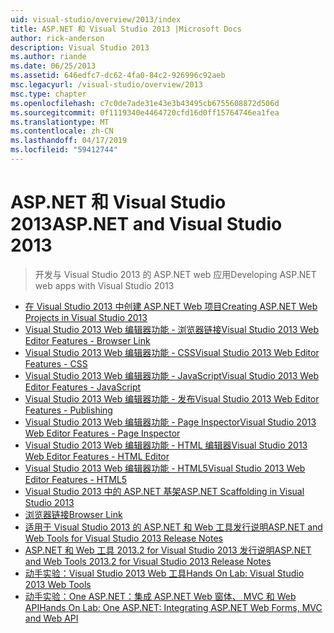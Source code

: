 ```yaml
---
uid: visual-studio/overview/2013/index
title: ASP.NET 和 Visual Studio 2013 |Microsoft Docs
author: rick-anderson
description: Visual Studio 2013
ms.author: riande
ms.date: 06/25/2013
ms.assetid: 646edfc7-dc62-4fa0-84c2-926996c92aeb
msc.legacyurl: /visual-studio/overview/2013
msc.type: chapter
ms.openlocfilehash: c7c0de7ade31e43e3b43495cb6755608872d506d
ms.sourcegitcommit: 0f1119340e4464720cfd16d0ff15764746ea1fea
ms.translationtype: MT
ms.contentlocale: zh-CN
ms.lasthandoff: 04/17/2019
ms.locfileid: "59412744"
---
```

# <a name="aspnet-and-visual-studio-2013"></a><span data-ttu-id="5d266-103">ASP.NET 和 Visual Studio 2013</span><span class="sxs-lookup"><span data-stu-id="5d266-103">ASP.NET and Visual Studio 2013</span></span>

> <span data-ttu-id="5d266-104">开发与 Visual Studio 2013 的 ASP.NET web 应用</span><span class="sxs-lookup"><span data-stu-id="5d266-104">Developing ASP.NET web apps with Visual Studio 2013</span></span>


- [<span data-ttu-id="5d266-105">在 Visual Studio 2013 中创建 ASP.NET Web 项目</span><span class="sxs-lookup"><span data-stu-id="5d266-105">Creating ASP.NET Web Projects in Visual Studio 2013</span></span>](creating-web-projects-in-visual-studio.md)
- [<span data-ttu-id="5d266-106">Visual Studio 2013 Web 编辑器功能 - 浏览器链接</span><span class="sxs-lookup"><span data-stu-id="5d266-106">Visual Studio 2013 Web Editor Features - Browser Link</span></span>](visual-studio-2013-web-editor-features-browser-link.md)
- [<span data-ttu-id="5d266-107">Visual Studio 2013 Web 编辑器功能 - CSS</span><span class="sxs-lookup"><span data-stu-id="5d266-107">Visual Studio 2013 Web Editor Features - CSS</span></span>](visual-studio-2013-web-editor-features-css.md)
- [<span data-ttu-id="5d266-108">Visual Studio 2013 Web 编辑器功能 - JavaScript</span><span class="sxs-lookup"><span data-stu-id="5d266-108">Visual Studio 2013 Web Editor Features - JavaScript</span></span>](visual-studio-2013-web-editor-features-javascript.md)
- [<span data-ttu-id="5d266-109">Visual Studio 2013 Web 编辑器功能 - 发布</span><span class="sxs-lookup"><span data-stu-id="5d266-109">Visual Studio 2013 Web Editor Features - Publishing</span></span>](visual-studio-2013-web-editor-features-publishing.md)
- [<span data-ttu-id="5d266-110">Visual Studio 2013 Web 编辑器功能 - Page Inspector</span><span class="sxs-lookup"><span data-stu-id="5d266-110">Visual Studio 2013 Web Editor Features - Page Inspector</span></span>](visual-studio-2013-web-editor-features-page-inspector.md)
- [<span data-ttu-id="5d266-111">Visual Studio 2013 Web 编辑器功能 - HTML 编辑器</span><span class="sxs-lookup"><span data-stu-id="5d266-111">Visual Studio 2013 Web Editor Features - HTML Editor</span></span>](visual-studio-2013-web-editor-features-html-editor.md)
- [<span data-ttu-id="5d266-112">Visual Studio 2013 Web 编辑器功能 - HTML5</span><span class="sxs-lookup"><span data-stu-id="5d266-112">Visual Studio 2013 Web Editor Features - HTML5</span></span>](visual-studio-2013-web-editor-features-html5.md)
- [<span data-ttu-id="5d266-113">Visual Studio 2013 中的 ASP.NET 基架</span><span class="sxs-lookup"><span data-stu-id="5d266-113">ASP.NET Scaffolding in Visual Studio 2013</span></span>](aspnet-scaffolding-overview.md)
- [<span data-ttu-id="5d266-114">浏览器链接</span><span class="sxs-lookup"><span data-stu-id="5d266-114">Browser Link</span></span>](using-browser-link.md)
- [<span data-ttu-id="5d266-115">适用于 Visual Studio 2013 的 ASP.NET 和 Web 工具发行说明</span><span class="sxs-lookup"><span data-stu-id="5d266-115">ASP.NET and Web Tools for Visual Studio 2013 Release Notes</span></span>](release-notes.md)
- [<span data-ttu-id="5d266-116">ASP.NET 和 Web 工具 2013.2 for Visual Studio 2013 发行说明</span><span class="sxs-lookup"><span data-stu-id="5d266-116">ASP.NET and Web Tools 2013.2 for Visual Studio 2013 Release Notes</span></span>](aspnet-and-web-tools-20132-preview-for-visual-studio-2013-release-notes.md)
- [<span data-ttu-id="5d266-117">动手实验：Visual Studio 2013 Web 工具</span><span class="sxs-lookup"><span data-stu-id="5d266-117">Hands On Lab: Visual Studio 2013 Web Tools</span></span>](visual-studio-2013-web-tools.md)
- [<span data-ttu-id="5d266-118">动手实验：One ASP.NET：集成 ASP.NET Web 窗体、 MVC 和 Web API</span><span class="sxs-lookup"><span data-stu-id="5d266-118">Hands On Lab: One ASP.NET: Integrating ASP.NET Web Forms, MVC and Web API</span></span>](one-aspnet-integrating-aspnet-web-forms-mvc-and-web-api.md)
